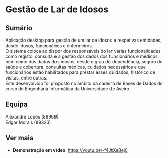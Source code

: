 # Gestão de Lar de Idosos

## Sumário
Aplicação desktop para gestão de um lar de idosos e respetivas entidades, desde idosos, funcionários e enfermeiros.\
O sistema coloca ao dispor dos responsáveis do lar várias funcionalidades como registo, consulta e a gestão dos dados dos funcionários e médicos, bem como dos dados dos idosos, desde o grau de dependência, seguro de saúde e cobertura, consultas médicas, cuidados necessários e que funcionários estão habilitados para prestar esses cuidados, histórico de visitas, entre outras.\
Este desenvolvido foi proposto no âmbito da cadeira de Bases de Dados do curso de Engenharia Informática da Universidade de Aveiro.


## Equipa
Alexandre Lopes (88969) \
Edgar Morais (89323)

## Ver mais
- **Demonstração em vídeo**: https://youtu.be/-f4JtXeBej0
